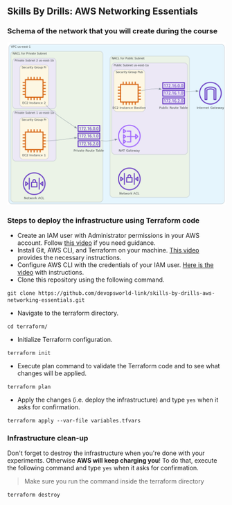 Skills By Drills: AWS Networking Essentials
---

### Schema of the network that you will create during the course 
![network_schema](img/network-schema.png)

### Steps to deploy the infrastructure using Terraform code
* Create an IAM user with Administrator permissions in your AWS account. Follow [this video](https://youtu.be/L8--Gd9JRyE) if you need guidance.
* Install Git, AWS CLI, and Terraform on your machine. [This video](https://youtu.be/S9dlBPLWxkc) provides the necessary instructions.
* Configure AWS CLI with the credentials of your IAM user. [Here is the video](https://youtu.be/hlR6of7aALg) with instructions.
* Clone this repository using the following command.
```
git clone https://github.com/devopsworld-link/skills-by-drills-aws-networking-essentials.git
```
* Navigate to the terraform directory.
```
cd terraform/
```
* Initialize Terraform configuration.
```
terraform init
```
* Execute plan command to validate the Terraform code and to see what changes will be applied.
```
terraform plan
```
* Apply the changes (i.e. deploy the infrastructure) and type `yes` when it asks for confirmation.
```
terraform apply --var-file variables.tfvars
```
### Infrastructure clean-up

Don't forget to destroy the infrastructure when you're done with your experiments. Otherwise **AWS will keep charging you**!
To do that, execute the following command and type `yes` when it asks for confirmation. 
> Make sure you run the command inside the terraform directory 
```
terraform destroy
```
